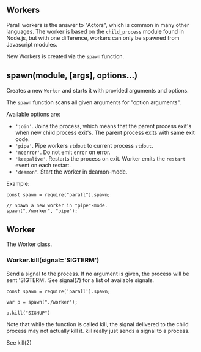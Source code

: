 
## Workers

Parall workers is the answer to "Actors", which is common in many other languages. The worker is based on the `child_process` module found in Node.js, but with one difference, workers can only be spawned from Javascript modules.

New Workers is created via the `spawn` function.

## spawn(module, [args], options...)

Creates a new `Worker` and starts it with provided arguments and options.

The `spawn` function scans all given arguments for "option arguments".

Available options are:

- `'join'`. Joins the process, which means that the parent process
  exit's when new child process exit's. The parent process exits with 
  same exit code.
- `'pipe'`. Pipe workers `stdout` to current process `stdout`.
- `'noerror'`. Do not emit `error` on error.
- `'keepalive'`. Restarts the process on exit. Worker emits the `restart`
  event on each restart.
- `'deamon'`. Start the worker in deamon-mode.

Example:

    const spawn = require("parall").spawn;
    
    // Spawn a new worker in "pipe"-mode.
    spawn("./worker", "pipe");


## Worker

The Worker class.



### Worker.kill(signal='SIGTERM')

Send a signal to the process. If no argument is given, the process 
will be sent 'SIGTERM'. See signal(7) for a list of available signals.

    const spawn = require('parall').spawn;
    
    var p = spawn("./worker");

    p.kill("SIGHUP")

Note that while the function is called kill, the signal delivered to the 
child process may not actually kill it. kill really just sends a signal 
to a process.

See kill(2)

